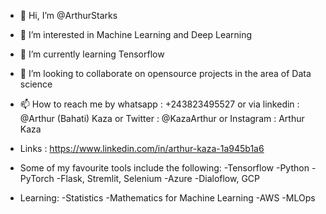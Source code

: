 - 👋 Hi, I’m @ArthurStarks
- 👀 I’m interested in Machine Learning and Deep Learning 
- 🌱 I’m currently learning Tensorflow 
- 💞️ I’m looking to collaborate on opensource projects in the area of Data science
- 📫 How to reach me by whatsapp : +243823495527 or via linkedin : @Arthur (Bahati) Kaza or Twitter : @KazaArthur or Instagram : Arthur Kaza
- Links : https://www.linkedin.com/in/arthur-kaza-1a945b1a6 
- Some of my favourite tools include the following:
-Tensorflow
-Python
-PyTorch
-Flask, Stremlit, Selenium
-Azure
-Dialoflow, GCP

- Learning:
-Statistics
-Mathematics for Machine Learning
-AWS
-MLOps     

<!---
ArthurStarks/ArthurStarks is a ✨ special ✨ repository because its `README.md` (this file) appears on your GitHub profile.
You can click the Preview link to take a look at your changes.
--->

